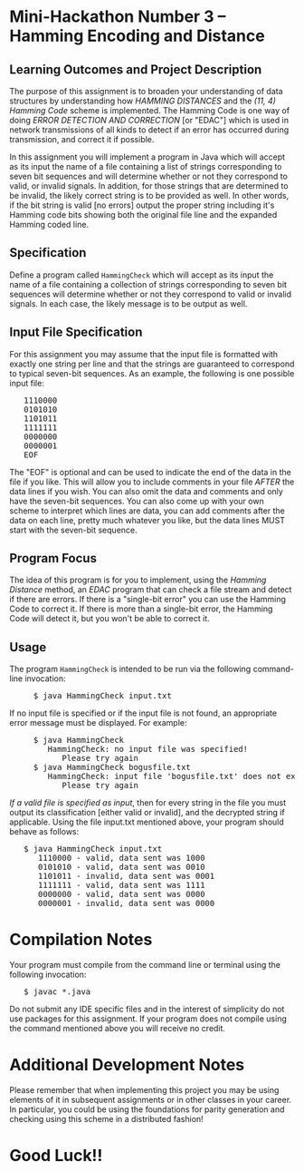 # Mini-Hackathon Number 3 &ndash; Hamming Encoding and Distance
## Learning Outcomes and Project Description

The purpose of this assignment is to broaden your understanding of data structures by understanding how _HAMMING DISTANCES_ and the _(11, 4) Hamming Code_ scheme is implemented.  The Hamming Code is one way of doing *ERROR DETECTION AND CORRECTION* [or "EDAC"] which is used in network transmissions of all kinds to detect if an error has occurred during transmission, and correct it if possible.

In this assignment you will implement a program in Java which will accept as its input the name of a file containing a list of strings corresponding to seven bit sequences and will determine whether or not they correspond to valid, or invalid signals.  In addition, for those strings that are determined to be invalid, the likely correct string is to be provided as well.  In other words, if the bit string is valid [no errors] output the proper string including it's Hamming code bits showing both the original file line and the expanded Hamming coded line.

## Specification

Define a program called <code>HammingCheck</code> which will accept as its input the name of a file containing a collection of strings corresponding to seven bit sequences will determine whether or not they correspond to valid or invalid signals.  In each case, the likely message is to be output as well.

## Input File Specification

For this assignment you may assume that the input file is formatted with exactly one string per line and that the strings are guaranteed to correspond to typical seven-bit sequences.  As an example, the following is one possible input file:

<pre>
   1110000
   0101010
   1101011
   1111111
   0000000
   0000001
   EOF
</pre>

The "EOF" is optional and can be used to indicate the end of the data in the file if you like.  This will allow you to include comments in your file *AFTER* the data lines if you wish.  You can also omit the data and comments and only have the seven-bit sequences.  You can also come up with your own scheme to interpret
which lines are data, you can add comments after the data on each line, pretty much whatever you like, but the data lines MUST start with the seven-bit sequence.

## Program Focus

The idea of this program is for you to implement, using the *Hamming Distance* method, an *EDAC* program that can check a file stream and detect if there are errors.  If there is a "single-bit error" you can use the Hamming Code to correct it.  If there is more than a single-bit error, the Hamming Code will detect it, but you won't be able to correct it.

## Usage

The program <code>HammingCheck</code> is intended to be run via the following command-line invocation:
<pre>
     $ java HammingCheck input.txt
</pre>

If no input file is specified or if the input file is not found, an appropriate error message must be displayed. For example:
<pre>
     $ java HammingCheck
        HammingCheck: no input file was specified!
           Please try again
     $ java HammingCheck bogusfile.txt
        HammingCheck: input file 'bogusfile.txt' does not exist or cannot be opened.
           Please try again
</pre>

*If a valid file is specified as input*, then for every string in the file you must output its classification [either valid or invalid], and the decrypted string if applicable.  Using the file input.txt mentioned above, your program should behave as follows:

<pre>
   $ java HammingCheck input.txt
      1110000 - valid, data sent was 1000
      0101010 - valid, data sent was 0010
      1101011 - invalid, data sent was 0001
      1111111 - valid, data sent was 1111
      0000000 - valid, data sent was 0000
      0000001 - invalid, data sent was 0000
</pre>

# Compilation Notes

Your program must compile from the command line or terminal using the following invocation:
<pre>
   $ javac *.java
</pre>

Do not submit any IDE specific files and in the interest of simplicity do not use packages for this assignment.  If your program does not compile using the command mentioned above you will receive no credit.

# Additional Development Notes

Please remember that when implementing this project you may be using elements of it in subsequent assignments or in other classes in your career.  In particular, you could be using the foundations for parity generation and checking using this scheme in a distributed fashion!

# Good Luck!!
